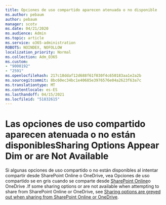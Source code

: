 ```yaml
---
title: Opciones de uso compartido aparecen atenuada o no disponible
ms.author: pebaum
author: pebaum
manager: scotv
ms.date: 04/21/2020
ms.audience: Admin
ms.topic: article
ms.service: o365-administration
ROBOTS: NOINDEX, NOFOLLOW
localization_priority: Normal
ms.collection: Adm_O365
ms.custom:
- "9000192"
- "2591"
ms.openlocfilehash: 217c18ddaf12d688f61f030f4c650183aa1e2a2b
ms.sourcegitcommit: 8bc60ec34bc1e40685e3976576e04a2623f63a7c
ms.translationtype: MT
ms.contentlocale: es-ES
ms.lasthandoff: 04/15/2021
ms.locfileid: "51832615"
---
```

# <a name="sharing-options-appear-dim-or-are-not-available"></a><span data-ttu-id="e5959-102">Las opciones de uso compartido aparecen atenuada o no están disponibles</span><span class="sxs-lookup"><span data-stu-id="e5959-102">Sharing Options Appear Dim or are Not Available</span></span>

<span data-ttu-id="e5959-103">Si algunas opciones de uso compartido o no están disponibles al intentar compartir desde SharePoint Online o OneDrive, vea Opciones de uso compartido se en gris cuando se comparte desde [SharePoint Online](https://docs.microsoft.com/sharepoint/support/administration/sharing-options-grayed-out-when-sharing-from-sharepoint-online-or-onedrive)o OneDrive .</span><span class="sxs-lookup"><span data-stu-id="e5959-103">If some sharing options or are not available when attempting to share from SharePoint Online or OneDrive, see [Sharing options are greyed out when sharing from SharePoint Online or OneDrive](https://docs.microsoft.com/sharepoint/support/administration/sharing-options-grayed-out-when-sharing-from-sharepoint-online-or-onedrive).</span></span>